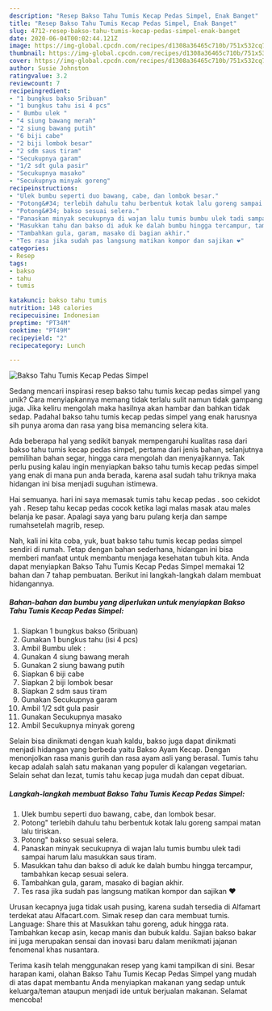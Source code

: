 ```yaml
---
description: "Resep Bakso Tahu Tumis Kecap Pedas Simpel, Enak Banget"
title: "Resep Bakso Tahu Tumis Kecap Pedas Simpel, Enak Banget"
slug: 4712-resep-bakso-tahu-tumis-kecap-pedas-simpel-enak-banget
date: 2020-06-04T00:02:44.121Z
image: https://img-global.cpcdn.com/recipes/d1308a36465c710b/751x532cq70/bakso-tahu-tumis-kecap-pedas-simpel-foto-resep-utama.jpg
thumbnail: https://img-global.cpcdn.com/recipes/d1308a36465c710b/751x532cq70/bakso-tahu-tumis-kecap-pedas-simpel-foto-resep-utama.jpg
cover: https://img-global.cpcdn.com/recipes/d1308a36465c710b/751x532cq70/bakso-tahu-tumis-kecap-pedas-simpel-foto-resep-utama.jpg
author: Susie Johnston
ratingvalue: 3.2
reviewcount: 7
recipeingredient:
- "1 bungkus bakso 5ribuan"
- "1 bungkus tahu isi 4 pcs"
- " Bumbu ulek "
- "4 siung bawang merah"
- "2 siung bawang putih"
- "6 biji cabe"
- "2 biji lombok besar"
- "2 sdm saus tiram"
- "Secukupnya garam"
- "1/2 sdt gula pasir"
- "Secukupnya masako"
- "Secukupnya minyak goreng"
recipeinstructions:
- "Ulek bumbu seperti duo bawang, cabe, dan lombok besar."
- "Potong&#34; terlebih dahulu tahu berbentuk kotak lalu goreng sampai matan lalu tiriskan."
- "Potong&#34; bakso sesuai selera."
- "Panaskan minyak secukupnya di wajan lalu tumis bumbu ulek tadi sampai harum lalu masukkan saus tiram."
- "Masukkan tahu dan bakso di aduk ke dalah bumbu hingga tercampur, tambahkan kecap sesuai selera."
- "Tambahkan gula, garam, masako di bagian akhir."
- "Tes rasa jika sudah pas langsung matikan kompor dan sajikan ❤"
categories:
- Resep
tags:
- bakso
- tahu
- tumis

katakunci: bakso tahu tumis 
nutrition: 148 calories
recipecuisine: Indonesian
preptime: "PT34M"
cooktime: "PT49M"
recipeyield: "2"
recipecategory: Lunch

---
```



![Bakso Tahu Tumis Kecap Pedas Simpel](https://img-global.cpcdn.com/recipes/d1308a36465c710b/751x532cq70/bakso-tahu-tumis-kecap-pedas-simpel-foto-resep-utama.jpg)

Sedang mencari inspirasi resep bakso tahu tumis kecap pedas simpel yang unik? Cara menyiapkannya memang tidak terlalu sulit namun tidak gampang juga. Jika keliru mengolah maka hasilnya akan hambar dan bahkan tidak sedap. Padahal bakso tahu tumis kecap pedas simpel yang enak harusnya sih punya aroma dan rasa yang bisa memancing selera kita.

Ada beberapa hal yang sedikit banyak mempengaruhi kualitas rasa dari bakso tahu tumis kecap pedas simpel, pertama dari jenis bahan, selanjutnya pemilihan bahan segar, hingga cara mengolah dan menyajikannya. Tak perlu pusing kalau ingin menyiapkan bakso tahu tumis kecap pedas simpel yang enak di mana pun anda berada, karena asal sudah tahu triknya maka hidangan ini bisa menjadi suguhan istimewa.

Hai semuanya. hari ini saya memasak tumis tahu kecap pedas . soo cekidot yah . Resep tahu kecap pedas cocok ketika lagi malas masak atau males belanja ke pasar. Apalagi saya yang baru pulang kerja dan sampe rumahsetelah magrib, resep.


Nah, kali ini kita coba, yuk, buat bakso tahu tumis kecap pedas simpel sendiri di rumah. Tetap dengan bahan sederhana, hidangan ini bisa memberi manfaat untuk membantu menjaga kesehatan tubuh kita. Anda dapat menyiapkan Bakso Tahu Tumis Kecap Pedas Simpel memakai 12 bahan dan 7 tahap pembuatan. Berikut ini langkah-langkah dalam membuat hidangannya.

<!--inarticleads1-->

##### Bahan-bahan dan bumbu yang diperlukan untuk menyiapkan Bakso Tahu Tumis Kecap Pedas Simpel:

1. Siapkan 1 bungkus bakso (5ribuan)
1. Gunakan 1 bungkus tahu (isi 4 pcs)
1. Ambil  Bumbu ulek :
1. Gunakan 4 siung bawang merah
1. Gunakan 2 siung bawang putih
1. Siapkan 6 biji cabe
1. Siapkan 2 biji lombok besar
1. Siapkan 2 sdm saus tiram
1. Gunakan Secukupnya garam
1. Ambil 1/2 sdt gula pasir
1. Gunakan Secukupnya masako
1. Ambil Secukupnya minyak goreng


Selain bisa dinikmati dengan kuah kaldu, bakso juga dapat dinikmati menjadi hidangan yang berbeda yaitu Bakso Ayam Kecap. Dengan menonjolkan rasa manis gurih dan rasa ayam asli yang berasal. Tumis tahu kecap adalah salah satu makanan yang populer di kalangan vegetarian. Selain sehat dan lezat, tumis tahu kecap juga mudah dan cepat dibuat. 

<!--inarticleads2-->

##### Langkah-langkah membuat Bakso Tahu Tumis Kecap Pedas Simpel:

1. Ulek bumbu seperti duo bawang, cabe, dan lombok besar.
1. Potong&#34; terlebih dahulu tahu berbentuk kotak lalu goreng sampai matan lalu tiriskan.
1. Potong&#34; bakso sesuai selera.
1. Panaskan minyak secukupnya di wajan lalu tumis bumbu ulek tadi sampai harum lalu masukkan saus tiram.
1. Masukkan tahu dan bakso di aduk ke dalah bumbu hingga tercampur, tambahkan kecap sesuai selera.
1. Tambahkan gula, garam, masako di bagian akhir.
1. Tes rasa jika sudah pas langsung matikan kompor dan sajikan ❤


Urusan kecapnya juga tidak usah pusing, karena sudah tersedia di Alfamart terdekat atau Alfacart.com. Simak resep dan cara membuat tumis. Language: Share this at Masukkan tahu goreng, aduk hingga rata. Tambahkan kecap asin, kecap manis dan bubuk kaldu. Sajian bakso bakar ini juga merupakan sensai dan inovasi baru dalam menikmati jajanan fenomenal khas nusantara. 

Terima kasih telah menggunakan resep yang kami tampilkan di sini. Besar harapan kami, olahan Bakso Tahu Tumis Kecap Pedas Simpel yang mudah di atas dapat membantu Anda menyiapkan makanan yang sedap untuk keluarga/teman ataupun menjadi ide untuk berjualan makanan. Selamat mencoba!
